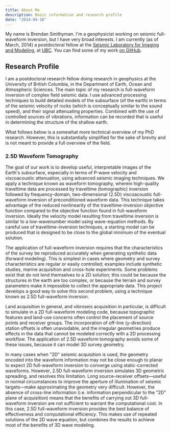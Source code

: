 ```yaml
---
title: About Me
description: Basic information and research profile
date: "2014-04-16"
---
```


My name is Brendan Smithyman. I'm a geophysicist working on seismic full-waveform inversion, but I have very broad interests. I am currently (as of March, 2014) a postdoctoral fellow at the [Seismic Laboratory for Imaging and Modeling](https://www.slim.eos.ubc.ca/), at [UBC](http://www.ubc.ca/). You can find some of my work [on GitHub](https://github.com/bsmithyman).

## Research Profile

I am a postdoctoral research fellow doing research in geophysics at the University of British Columbia, in the Department of Earth, Ocean and Atmospheric Sciences. The main topic of my research is full-waveform inversion of complex field seismic data. I use advanced processing techniques to build detailed models of the subsurface (of the earth) in terms of the seismic velocity of rocks (which is conceptually similar to the sound speed), and their signal attenuating properties. Combined with the use of controlled sources of vibrations, information can be recorded that is useful in determining the structure of the shallow earth.

What follows below is a somewhat more technical overview of my PhD research. However, this is substantially simplified for the sake of brevity and is not meant to provide a full overview of the field.

### 2.5D Waveform Tomography

The goal of our work is to develop useful, interpretable images of the Earth's subsurface, especially in terms of P-wave velocity and viscoacoustic attenuation, using advanced seismic imaging techniques. We apply a technique known as waveform tomography, wherein high-quality traveltime data are processed by traveltime (tomographic) inversion followed by frequency-domain, two-dimensional (2.5D) viscoacoustic full-waveform inversion of preconditioned waveform data. This technique takes advantage of the reduced nonlinearity of the traveltime-inversion objective function compared to the objective function found in full-waveform inversion. Ideally the velocity model resulting from traveltime inversion is similar to a low-wavenumber model using wave-equation methods. By careful use of traveltime-inversion techniques, a starting model can be produced that is designed to be close to the global minimum of the eventual solution.

The application of full-waveform inversion requires that the characteristics of the survey be reproduced accurately when generating synthetic data (forward modeling). This is simplest in cases where geometry and survey characteristics are regular or easily controlled; examples include synthetic studies, marine acquisition and cross-hole experiments. Some problems exist that do not lend themselves to a 2D solution; this could be because the structures in the earth are too complex, or because the terrain and survey parameters make it impossible to collect the appropriate data. This project develops a good way to solve this second problem, using a technique known as 2.5D full-waveform inversion.

Land acquisition in general, and vibroseis acquisition in particular, is difficult to simulate in a 2D full-waveform modeling code, because topographic features and land-use concerns often control the placement of source points and receiver groups. The incorporation of off-line (y-direction) station offsets is often unavoidable, and the irregular geometries produce effects in the data that cannot be modeled correctly with a 2D processing workflow. The application of 2.5D waveform tomography avoids some of these issues, because it can model 3D survey geometry.

In many cases when "2D" seismic acquisition is used, the geometry encoded into the waveform information may not be close enough to planar to expect 2D full-waveform inversion to converge using static-corrected waveforms. However, 2.5D full-waveform inversion simulates 3D geometric spreading, and resolves this limitation. Long source-receiver offsets—useful in normal circumstances to improve the aperture of illumination of seismic targets—make approximating the geometry very difficult. However, the absence of cross-line information (i.e. information perpendicular to the "2D" plane of acquisition) means that the benefits of carrying out 3D full-waveform inversion are not sufficient to warrant the computational cost. In this case, 2.5D full-waveform inversion provides the best balance of effectiveness and computational efficiency. This makes use of repeated solutions of the 2D wave equation, but combines the results to achieve most of the benefits of 3D wave modeling.

